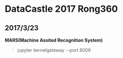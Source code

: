 # DataCastle 2017 Rong360
## 2017/3/23

**MARS(Machine Assited Recognition System)**

> jupyter kernelgateway --port 8009